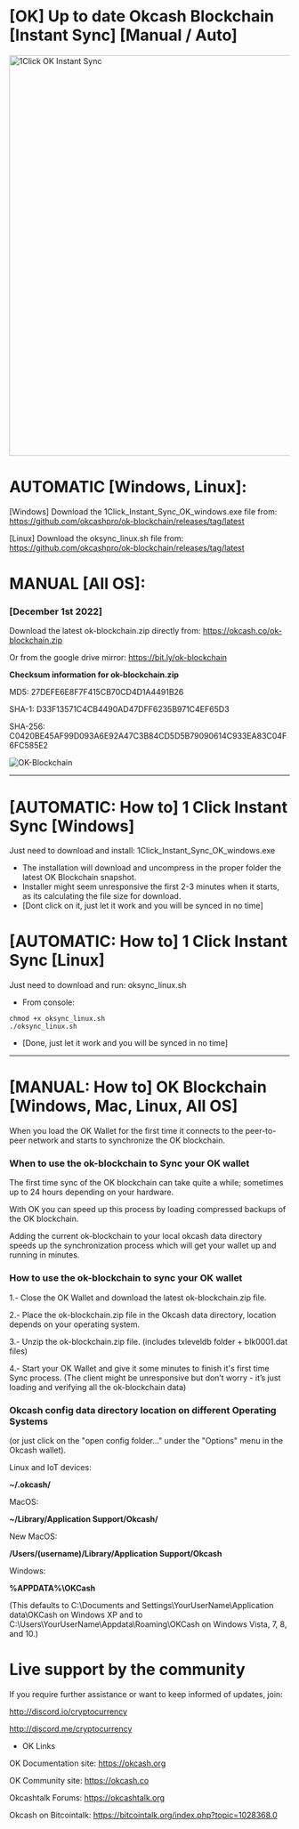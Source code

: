 # [OK] Up to date Okcash Blockchain [Instant Sync] [Manual / Auto]
<img src="https://media.giphy.com/media/slUMTgdNTREMFcRJ0s/giphy.gif" alt="1Click OK Instant Sync" width="720">

# AUTOMATIC [Windows, Linux]: 
[Windows] Download the 1Click_Instant_Sync_OK_windows.exe file from: 
https://github.com/okcashpro/ok-blockchain/releases/tag/latest

[Linux] Download the oksync_linux.sh file from: 
https://github.com/okcashpro/ok-blockchain/releases/tag/latest

# MANUAL [All OS]: 

### [December 1st 2022] 

Download the latest ok-blockchain.zip directly from: https://okcash.co/ok-blockchain.zip 

Or from the google drive mirror: https://bit.ly/ok-blockchain

**Checksum information for ok-blockchain.zip**

MD5: 27DEFE6E8F7F415CB70CD4D1A4491B26

SHA-1: D33F13571C4CB4490AD47DFF6235B971C4EF65D3

SHA-256: C0420BE45AF99D093A6E92A47C3B84CD5D5B79090614C933EA83C04F6FC585E2

![OK-Blockchain](https://i.imgur.com/Ji5jRIT.png)

---------------------------

# [AUTOMATIC: How to] 1 Click Instant Sync [Windows]

Just need to download and install: 1Click_Instant_Sync_OK_windows.exe
- The installation will download and uncompress in the proper folder the latest OK Blockchain snapshot. 
- Installer might seem unresponsive the first 2-3 minutes when it starts, as its calculating the file size for download.
- [Dont click on it, just let it work and you will be synced in no time]

# [AUTOMATIC: How to] 1 Click Instant Sync [Linux]

Just need to download and run: oksync_linux.sh
- From console: 
```
chmod +x oksync_linux.sh
./oksync_linux.sh 
```
- [Done, just let it work and you will be synced in no time]

---------------------------

# [MANUAL: How to] OK Blockchain [Windows, Mac, Linux, All OS]

When you load the OK Wallet for the first time it connects to the peer-to-peer network and starts to synchronize the OK blockchain. 

### When to use the ok-blockchain to Sync your OK wallet

The first time sync of the OK blockchain can take quite a while; sometimes up to 24 hours depending on your hardware. 

With OK you can speed up this process by loading compressed backups of the OK blockchain. 

Adding the current ok-blockchain to your local okcash data directory speeds up the synchronization process which will get your wallet up and running in minutes.

### How to use the ok-blockchain to sync your OK wallet

1.- Close the OK Wallet and download the latest ok-blockchain.zip file.

2.- Place the ok-blockchain.zip file in the Okcash data directory, location depends on your operating system.

3.- Unzip the ok-blockchain.zip file. (includes txleveldb folder + blk0001.dat files)

4.- Start your OK Wallet and give it some minutes to finish it's first time Sync process. 
(The client might be unresponsive but don’t worry - it’s just loading and verifying all the ok-blockchain data)

### Okcash config data directory location on different Operating Systems
(or just click on the "open config folder..." under the "Options" menu in the Okcash wallet).

Linux and IoT devices:

**~/.okcash/**

MacOS:

**~/Library/Application Support/Okcash/**

New MacOS:

**/Users/(username)/Library/Application Support/Okcash**

Windows:

**%APPDATA%\OKCash**

(This defaults to C:\Documents and Settings\YourUserName\Application data\OKCash on Windows XP and to C:\Users\YourUserName\Appdata\Roaming\OKCash on Windows Vista, 7, 8, and 10.)

# Live support by the community

If you require further assistance or want to keep informed of updates, join:

http://discord.io/cryptocurrency

http://discord.me/cryptocurrency

- OK Links 

OK Documentation site: https://okcash.org

OK Community site: https://okcash.co

Okcashtalk Forums: https://okcashtalk.org

Okcash on Bitcointalk: https://bitcointalk.org/index.php?topic=1028368.0
